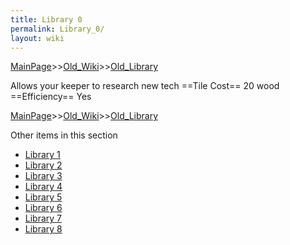 ```yaml
---
title: Library 0
permalink: Library_0/
layout: wiki
---
```


[MainPage](/keeperrl_wiki/ "wikilink")>>[Old_Wiki](/keeperrl_wiki/Old_Wiki "wikilink")>>[Old_Library](/keeperrl_wiki/Old_Library "wikilink")

Allows your keeper to research new tech
==Tile Cost==
20 wood
==Efficiency==
Yes

[MainPage](/keeperrl_wiki/ "wikilink")>>[Old_Wiki](/keeperrl_wiki/Old_Wiki "wikilink")>>[Old_Library](/keeperrl_wiki/Old_Library "wikilink")

Other items in this section
-    [Library 1](/keeperrl_wiki/Library_1 "wikilink")
-    [Library 2](/keeperrl_wiki/Library_2 "wikilink")
-    [Library 3](/keeperrl_wiki/Library_3 "wikilink")
-    [Library 4](/keeperrl_wiki/Library_4 "wikilink")
-    [Library 5](/keeperrl_wiki/Library_5 "wikilink")
-    [Library 6](/keeperrl_wiki/Library_6 "wikilink")
-    [Library 7](/keeperrl_wiki/Library_7 "wikilink")
-    [Library 8](/keeperrl_wiki/Library_8 "wikilink")
